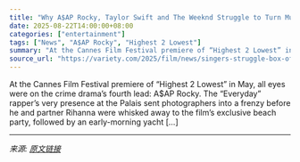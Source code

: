```yaml
---
title: "Why A$AP Rocky, Taylor Swift and The Weeknd Struggle to Turn Music Fame Into Movie Stardom"
date: 2025-08-22T14:00:00+08:00
categories: ["entertainment"]
tags: ["News", "A$AP Rocky", "Highest 2 Lowest"]
summary: "At the Cannes Film Festival premiere of “Highest 2 Lowest” in May, all eyes were on the crime drama’s fourth lead: A$AP Rocky. The “Everyday” rapper’s very presence at the Palais sent photographers in"
source_url: "https://variety.com/2025/film/news/singers-struggle-box-office-movies-asap-rocky-taylor-swift-1236494970/"
---
```


At the Cannes Film Festival premiere of “Highest 2 Lowest” in May, all eyes were on the crime drama’s fourth lead: A$AP Rocky. The “Everyday” rapper’s very presence at the Palais sent photographers into a frenzy before he and partner Rihanna were whisked away to the film’s exclusive beach party, followed by an early-morning yacht [&#8230;]

---

*来源: [原文链接](https://variety.com/2025/film/news/singers-struggle-box-office-movies-asap-rocky-taylor-swift-1236494970/)*
